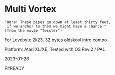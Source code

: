 # Multi Vortex

```
"Here! These pipes go down at least thirty feet,
 if we anchor to them we might have a chance!"
(from the movie "Twister")
```

For Lovebyte 2k23, 32 bytes oldskool intro compo

Platform: Atari XL/XE, Tested with OS Rev.2 / PAL

2023-01-26

F#READY

